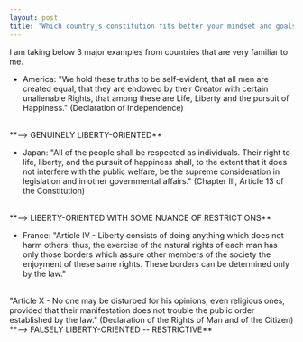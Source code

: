 ```yaml
---
layout: post
title: 'Which country_s constitution fits better your mindset and goals?'
---
```


I am taking below 3 major examples from countries that are very familiar to me. 

- America: "We hold these truths to be self-evident, that all men are created equal, that they are endowed by their Creator with certain unalienable Rights, that among these are Life, Liberty and the pursuit of Happiness." (Declaration of Independence) 
<br>
**--> GENUINELY LIBERTY-ORIENTED** 

- Japan: "All of the people shall be respected as individuals. Their right to life, liberty, and the pursuit of happiness shall, to the extent that it does not interfere with the public welfare, be the supreme consideration in legislation and in other governmental affairs." (Chapter III, Article 13 of the Constitution)
<br>
**--> LIBERTY-ORIENTED WITH SOME NUANCE OF RESTRICTIONS**

- France: "Article IV - Liberty consists of doing anything which does not harm others: thus, the exercise of the natural rights of each man has only those borders which assure other members of the society the enjoyment of these same rights. These borders can be determined only by the law."
<br>
"Article X - No one may be disturbed for his opinions, even religious ones, provided that their manifestation does not trouble the public order established by the law." (Declaration of the Rights of Man and of the Citizen)
<br>
**--> FALSELY LIBERTY-ORIENTED -- RESTRICTIVE** 
